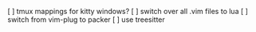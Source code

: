 [ ] tmux mappings for kitty windows?
[ ] switch over all .vim files to lua
[ ] switch from vim-plug to packer
[ ] use treesitter
